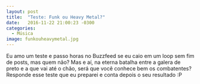 ```yaml
---
layout: post
title:  "Teste: Funk ou Heavy Metal?"
date:   2016-11-22 21:00:23 -0300
categories:
  - Música
image: funkouheavymetal.jpg
---
```


Eu amo um teste e passo horas no Buzzfeed se eu caio em um loop sem fim de posts, mas quem não? Mas e aí, na eterna batalha entre a galera de preto e a que vai até o chão, será que você conhece bem os combatentes? Responde esse teste que eu preparei e conta depois o seu resultado :P


<script type="text/javascript" src="//cdn.playbuzz.com/widget/feed.js"></script>
<div class="pb_feed" data-embed-by="b47a826e-b5ef-4fcf-8051-e4ccf2e3e112" data-game="/eduardas11/funk-ou-heavy-metal" data-recommend="false" data-game-info="false" data-comments="false" ></div>
